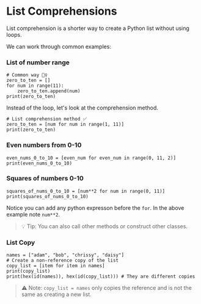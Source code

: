 # List Comprehensions

List comprehension is a shorter way to create a Python list without using loops. 

We can work through common examples:

### List of number range

```python3
# Common way 🧙‍♀️
zero_to_ten = []
for num in range(11):
    zero_to_ten.append(num)
print(zero_to_ten)
```

Instead of the loop, let's look at the comprehension method. 

```python3
# List comprehension method ✅
zero_to_ten = [num for num in range(1, 11)]
print(zero_to_ten)
```

### Even numbers from 0-10
```python3
even_nums_0_to_10 = [even_num for even_num in range(0, 11, 2)]
print(even_nums_0_to_10)
```

### Squares of numbers 0-10
```python3
squares_of_nums_0_to_10 = [num**2 for num in range(0, 11)]
print(squares_of_nums_0_to_10)
```
Notice you can add any python expresson before the `for`. In the above example note `num**2`. 


>💡 Tip: You can also call other methods or construct other classes.

### List Copy
```python3
names = ["adam", "bob", "chrissy", "daisy"]
# Create a non-reference copy of the list
copy_list = [item for item in names]
print(copy_list)
print(hex(id(names)), hex(id(copy_list))) # They are different copies
```

>⚠️ Note: `copy_list = names` only copies the reference and is not the same as creating a new list. 



